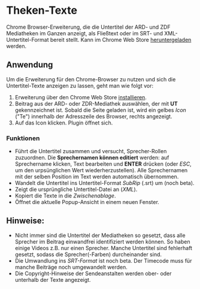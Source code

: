 # Theken-Texte
Chrome Browser-Erweiterung, die die Untertitel der ARD- und ZDF Mediatheken im Ganzen anzeigt, als Fließtext oder im SRT- und XML-Untertitel-Format bereit stellt. Kann im Chrome Web Store [heruntergeladen](https://chrome.google.com/webstore/detail/theken-texte/ppkijiiclgdligambidmbnonkphgpolk) werden.

## Anwendung
Um die Erweiterung für den Chrome-Browser zu nutzen und sich die Untertitel-Texte anzeigen zu lassen, geht man wie folgt vor:

1. Erweiterung über den Chrome Web Store [installieren](https://chrome.google.com/webstore/detail/theken-texte/ppkijiiclgdligambidmbnonkphgpolk).
2. Beitrag aus der ARD- oder ZDR-Mediathek auswählen, der mit **UT** gekennzeichnet ist. Sobald die Seite geladen ist, wird ein gelbes *Icon* ("Te") innerhalb der Adresszeile des Browser, rechts angezeigt.
3. Auf das Icon klicken. Plugin öffnet sich.

### Funktionen
* Führt die Untertitel zusammen und versucht, Sprecher-Rollen zuzuordnen. Die **Sprechernamen können editiert** werden: auf Sprechername klicken, Text bearbeiten und **ENTER** drücken (oder *ESC*, um den urpsünglichen Wert wiederherzustellen). Alle Sprechernamen mit der selben Position im Text werden automatisch übernommen.
* Wandelt die Untertitel ins Untertitel-Format *SubRip* (.srt) um (noch beta).
* Zeigt die ursprüngliche Untertitel-Datei an (*XML*).
* Kopiert die Texte in die *Zwischenablage*.
* Öffnet die aktuelle Popup-Ansicht in einem neuen Fenster.

## Hinweise:

* Nicht immer sind die Untertitel der Mediatheken so gesetzt, dass alle Sprecher im Beitrag einwandfrei identifiziert werden können. So haben einige Videos z.B. nur einen Sprecher. Manche Untertitel sind fehlerhaft gesetzt, sodass die Sprecher(-Farben) durcheinander sind.
* Die Umwandlung ins *SRT-Format* ist noch beta. Der Timecode muss für manche Beiträge noch umgewandelt werden.
* Die Copyright-Hinweise der Sendeanstalten werden ober- oder unterhalb der Texte angezeigt.
